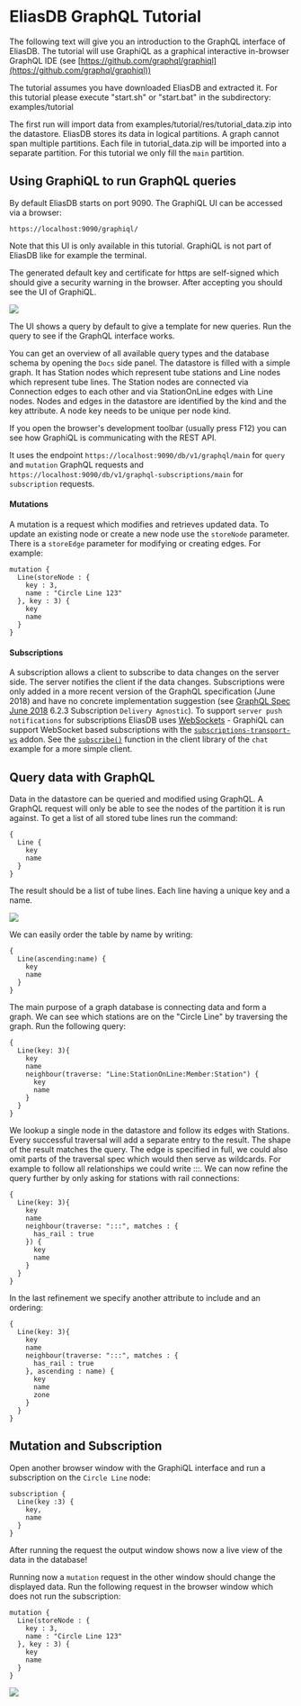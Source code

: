 EliasDB GraphQL Tutorial
========================
The following text will give you an introduction to the GraphQL interface of EliasDB. The tutorial will use GraphiQL as a graphical interactive in-browser GraphQL IDE (see [https://github.com/graphql/graphiql](https://github.com/graphql/graphiql))

The tutorial assumes you have downloaded EliasDB and extracted it. For this tutorial please execute "start.sh" or "start.bat" in the subdirectory: examples/tutorial

The first run will import data from examples/tutorial/res/tutorial_data.zip into the datastore. EliasDB stores its data in logical partitions. A graph cannot span multiple partitions. Each file in tutorial_data.zip will be imported into a separate partition. For this tutorial we only fill the `main` partition.

Using GraphiQL to run GraphQL queries
-------------------------------------
By default EliasDB starts on port 9090. The GraphiQL UI can be accessed via a browser:
```
https://localhost:9090/graphiql/
```
Note that this UI is only available in this tutorial. GraphiQL is not part of EliasDB like for example the terminal.

The generated default key and certificate for https are self-signed which should give a security warning in the browser. After accepting you should see the UI of GraphiQL.

![](tutorial1_graphql.png)

The UI shows a query by default to give a template for new queries. Run the query to see if the GraphQL interface works.

You can get an overview of all available query types and the database schema by opening the `Docs` side panel. The datastore is filled with a simple graph. It has Station nodes which represent tube stations and Line nodes which represent tube lines. The Station nodes are connected via Connection edges to each other and via StationOnLine edges with Line nodes. Nodes and edges in the datastore are identified by the kind and the key attribute. A node key needs to be unique per node kind.

If you open the browser's development toolbar (usually press F12) you can see how GraphiQL is communicating with the REST API.

It uses the endpoint `https://localhost:9090/db/v1/graphql/main` for `query` and `mutation` GraphQL requests and `https://localhost:9090/db/v1/graphql-subscriptions/main` for `subscription` requests.

#### Mutations

A mutation is a request which modifies and retrieves updated data. To update an existing node or create a new node use the `storeNode` parameter. There is a `storeEdge` parameter for modifying or creating edges. For example:

```
mutation {
  Line(storeNode : {
    key : 3,
    name : "Circle Line 123"
  }, key : 3) {
    key
    name
  }
}
```

#### Subscriptions

A subscription allows a client to subscribe to data changes on the server side. The server notifies the client if the data changes. Subscriptions were only added in a more recent version of the GraphQL specification (June 2018) and have no concrete implementation suggestion (see [GraphQL Spec June 2018](https://graphql.github.io/graphql-spec/June2018/) 6.2.3 Subscription `Delivery Agnostic`). To support `server push notifications` for subscriptions EliasDB uses [WebSockets](https://en.wikipedia.org/wiki/WebSocket) - GraphiQL can support WebSocket based subscriptions with the [`subscriptions-transport-ws`](https://github.com/apollographql/subscriptions-transport-ws) addon. See the [`subscribe()`](https://devt.de/krotik/eliasdb/src/master/examples/chat/res/chat/src/lib/eliasdb-graphql.ts#L167) function in the client library of the `chat` example for a more simple client.

Query data with GraphQL
-----------------------
Data in the datastore can be queried and modified using GraphQL. A GraphQL request will only be able to see the nodes of the partition it is run against. To get a list of all stored tube lines run the command:
```
{
  Line {
    key
    name
  }
}
```
The result should be a list of tube lines. Each line having a unique key and a name.

![](tutorial2_graphql.png)

We can easily order the table by name by writing:
```
{
  Line(ascending:name) {
    key
    name
  }
}
```
The main purpose of a graph database is connecting data and form a graph. We can see which stations are on the "Circle Line" by traversing the graph. Run the following query:
```
{
  Line(key: 3){
    key
    name
    neighbour(traverse: "Line:StationOnLine:Member:Station") {
      key
      name
    }
  }
}
```
We lookup a single node in the datastore and follow its edges with Stations. Every successful traversal will add a separate entry to the result. The shape of the result matches the query. The edge is specified in full, we could also omit parts of the traversal spec which would then serve as wildcards. For example to follow all relationships we could write :::. We can now refine the query further by only asking for stations with rail connections:
```
{
  Line(key: 3){
    key
    name
    neighbour(traverse: ":::", matches : {
      has_rail : true
    }) {
      key
      name
    }
  }
}
```
In the last refinement we specify another attribute to include and an ordering:
```
{
  Line(key: 3){
    key
    name
    neighbour(traverse: ":::", matches : {
      has_rail : true
    }, ascending : name) {
      key
      name
      zone
    }
  }
}
```

Mutation and Subscription
-------------------------
Open another browser window with the GraphiQL interface and run a subscription on the `Circle Line` node:
```
subscription {
  Line(key :3) {
    key,
    name
  }
}
```
After running the request the output window shows now a live view of the data in the database!

Running now a `mutation` request in the other window should change the displayed data. Run the following request in the browser window which does not run the subscription:
```
mutation {
  Line(storeNode : {
    key : 3,
    name : "Circle Line 123"
  }, key : 3) {
    key
    name
  }
}
```
![](tutorial3_graphql.png)

